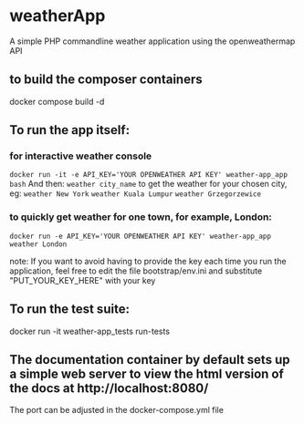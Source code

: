 # weatherApp
A simple PHP commandline weather application using the openweathermap API

## to build the composer containers
docker compose build -d

## To run the app itself:

### for interactive weather console
 ```docker run -it -e API_KEY='YOUR OPENWEATHER API KEY' weather-app_app bash```
 And then:
 ```weather city_name```
 to get the weather for your chosen city, eg:
 ```weather New York```
 ```weather Kuala Lumpur```
 ```weather Grzegorzewice```
 
### to quickly get weather for one town, for example, London:
 ```docker run -e API_KEY='YOUR OPENWEATHER API KEY' weather-app_app weather London```

note: If you want to avoid having to provide the key each time you run the application, feel free to edit the file bootstrap/env.ini
and substitute "PUT_YOUR_KEY_HERE" with your key

## To run the test suite:
 docker run -it weather-app_tests run-tests

## The documentation container by default sets up a simple web server to view the html version of the docs at http://localhost:8080/
   The port can be adjusted in the docker-compose.yml file


